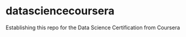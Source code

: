 datasciencecoursera
===================
Establishing this repo for the Data Science Certification from Coursera
